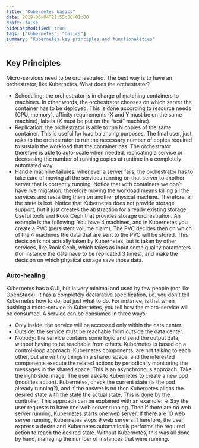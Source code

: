 ```yaml
---
title: "Kubernetes basics"
date: 2019-06-04T21:55:06+01:00
draft: false
hideLastModified: true
tags: ["kubernetes", "basics"]
summary: "Kubernetes key principles and functionalities"
---
```

## Key Principles
Micro-services need to be orchestrated. The best way is to have an orchestrator, like Kubernetes. What does the orchestrator?
- Scheduling: the orchestrator is in charge of matching containers to machines. In other words, the orchestrator chooses on which server the container has to be deployed. This is done according to resource needs (CPU, memory), affinity requirements (X and Y must be on the same machine), labels (X must be put on the “test” machine).
- Replication: the orchestrator is able to run N copies of the same container. This is useful for load balancing purposes.  The final user, just asks to the orchestrator to run the necessary number of copies required to sustain the workload that the container has. The orchestrator therefore is able to auto-scale when needed, replicating a service or decreasing the number of running copies at runtime in a completely automated way.
- Handle machine failures: whenever a server fails, the orchestrator has to take care of moving all the services running on that server to another server that is correctly running. Notice that with containers we don’t have live migration, therefore moving the workload means killing all the services and restarting them on another physical machine. Therefore, all the state is lost.
Notice that Kubernetes does not provide storage support, but it just creates the abstraction for already existing storage. Useful tools and Rook Ceph that provides storage orchestration. An example is the following: You have 4 machines, and in Kubernetes you create a PVC (persistent volume claim). The PVC decides then on which of the 4 machines the data that are sent to the PVC will be stored. This decision is not actually taken by Kubernetes, but is taken by other services, like Rook Ceph, which takes as input some quality parameters (for instance the data have to be replicated 3 times), and make the decision on which physical storage save those data.
### Auto-healing
Kubernetes has a GUI, but is very minimal and used by few people (not like OpenStack). 
It has a completely declarative specification, i.e. you don’t tell Kubernetes how to do, but just what to do. For instance, is that when pushing a micro-service to Kubernetes, you tell how the micro-service will be consumed. A service can be consumed in three ways:
- Only inside: the service will be accessed only within the data center.
- Outside: the service must be reachable from outside the data center.
- Nobody: the service contains some logic and send the output data, without having to be reachable from others.
Kubernetes is based on a control-loop approach. Kubernetes components, are not talking to each other, but are writing things in a shared space, and the interested components execute the related actions by periodically monitoring the messages in the shared space. This is an asynchronous approach. Take the right-side image. The user asks to Kubernetes to create a new pod (modifies action). Kubernetes, check the current state (is the pod already running?), and if the answer is no then Kubernetes aligns the desired state with the state the actual state. This is done by the controller. This approach can be explained with an example:
→ Say the user requests to have one web server running. Then if there are no web server running, Kubernetes starts one web server. If there are 10 web server running, Kubernetes stops 9 web servers! Therefore, the user express a desire and Kubernetes automatically performs the required action to reach the desired state. Without Kubernetes, this was all done by hand, managing the number of instances that were running.
